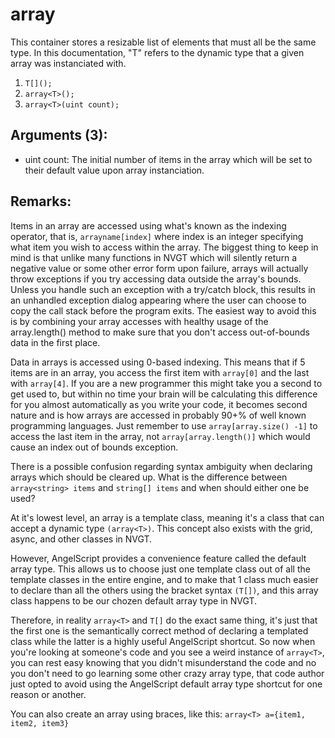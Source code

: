 # array
This container stores a resizable list of elements that must all be the same type. In this documentation, "T" refers to the dynamic type that a given array was instanciated with.
1. `T[]();`
2. `array<T>();`
3. `array<T>(uint count);`

## Arguments (3):
* uint count: The initial number of items in the array which will be set to their default value upon array instanciation.

## Remarks:
Items in an array are accessed using what's known as the indexing operator, that is, `arrayname[index]` where index is an integer specifying what item you wish to access within the array. The biggest thing to keep in mind is that unlike many functions in NVGT which will silently return a negative value or some other error form upon failure, arrays will actually throw exceptions if you try accessing data outside the array's bounds. Unless you handle such an exception with a try/catch block, this results in an unhandled exception dialog appearing where the user can choose to copy the call stack before the program exits. The easiest way to avoid this is by combining your array accesses with healthy usage of the array.length() method to make sure that you don't access out-of-bounds data in the first place.

Data in arrays is accessed using 0-based indexing. This means that if 5 items are in an array, you access the first item with `array[0]` and the last with `array[4]`. If you are a new programmer this might take you a second to get used to, but within no time your brain will be calculating this difference for you almost automatically as you write your code, it becomes second nature and is how arrays are accessed in probably 90+% of well known programming languages. Just remember to use `array[array.size() -1]` to access the last item in the array, not `array[array.length()]` which would cause an index out of bounds exception.

There is a possible confusion regarding syntax ambiguity when declaring arrays which should be cleared up. What is the difference between `array<string> items` and `string[] items` and when should either one be used?

At it's lowest level, an array is a template class, meaning it's a class that can accept a dynamic type `(array<T>)`. This concept also exists with the grid, async, and other classes in NVGT.

However, AngelScript provides a convenience feature called the default array type. This allows us to choose just one template class out of all the template classes in the entire engine, and to make that 1 class much easier to declare than all the others using the bracket syntax `(T[])`, and this array class happens to be our chozen default array type in NVGT.

Therefore, in reality `array<T>` and `T[]` do the exact same thing, it's just that the first one is the semantically correct method of declaring a templated class while the latter is a highly useful AngelScript shortcut. So now when you're looking at someone's code and you see a weird instance of `array<T>`, you can rest easy knowing that you didn't misunderstand the code and no you don't need to go learning some other crazy array type, that code author just opted to avoid using the AngelScript default array type shortcut for one reason or another.

You can also create an array using braces, like this:
`array<T> a={item1, item2, item3}`
